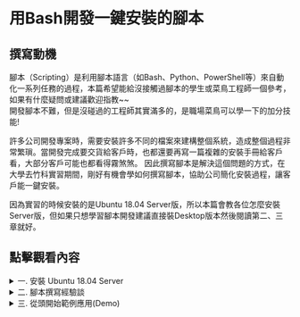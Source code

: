 # 用Bash開發一鍵安裝的腳本

## 撰寫動機
腳本（Scripting）是利用腳本語言（如Bash、Python、PowerShell等）來自動化一系列任務的過程，本篇希望能給沒接觸過腳本的學生或菜鳥工程師一個參考，如果有什麼疑問或建議歡迎指教~~  
開發腳本不難，但是沒碰過的工程師其實滿多的，是職場菜鳥可以學一下的加分技能!

許多公司開發專案時，需要安裝許多不同的檔案來建構整個系統，造成整個過程非常繁瑣。當開發完成要交貨給客戶時，也都還要再寫一篇複雜的安裝手冊給客戶看，大部分客戶可能也都看得霧煞煞。
因此撰寫腳本是解決這個問題的方式，在大學去竹科實習期間，剛好有機會學如何撰寫腳本，協助公司簡化安裝過程，讓客戶能一鍵安裝。

因為實習的時候安裝的是Ubuntu 18.04 Server版，所以本篇會教各位怎麼安裝Server版，但如果只想學習腳本開發建議直接裝Desktop版本然後閱讀第二、三章就好。

## 點擊觀看內容
<details>
<summary>一. 安裝 Ubuntu 18.04 Server</summary>

**安裝步驟：**
1. 前往 [Ubuntu 下載 ISO 檔](https://releases.ubuntu.com/18.04/)
      ![安裝步驟](readme%20image/圖片2.png)
   
2. 使用 [Rufus](https://rufus.ie/zh_TW/) 製作 Ubuntu 開機碟，可以參考 [PYDOING 大大的教學影片](https://www.youtube.com/watch?v=i7Uee78td-s)，下圖是製作完成後開機碟的樣子。  
   開機碟（或Live USB）是指一個可啟動ubuntu的USB隨身碟，一般Desktop版燒錄完打開會是Ubuntu試用版的桌面，可以拿來安裝正式的Ubuntu或修復系統等等。
   
   Server版打開則是直接進入安裝介面，如下圖所示。  
   ![開機碟完成](readme%20image/圖片3.png)  
   ![Desktop版與Server版](readme%20image/圖片4.png)

3. 燒錄完成後變可重新開機，開機時狂按各家廠牌設定的BIOS鍵進入BIOS。  
   (*每台電腦進入bios的按鍵不同，微星是DEL鍵)  
   BIOS是電腦開機第一個被載入的軟體，負責初始化硬體，我們可以在此選擇要用哪個裝置開機。  
   ![補一張啥時進bios](readme%20image/圖片6.png)

4. 選擇使用開機碟裝置來開機，開機後就會進入到安裝介面，這裡基本上就是照著建議裝就好了，只有分割磁碟那裡比較危險要小心不要刪到自己的資料。
   ![補一張磁碟分割](readme%20image/圖片5.jpg)
</details>

<details>
<summary>二. 腳本撰寫經驗談</summary>
  
**腳本撰寫：**
腳本其實就只是一堆Bash指令的集合，如果真的沒有在cmd下過指令的初學者可以先看看這篇(補個基礎)。要寫得好不用死背這些東西，寫久自然就會了，重點是要**快速精簡、具可讀性、錯誤處理、檢查或等待機制**。那麼這三點是什麼意思又該如何執行呢?  

**1.快速精簡：**
編寫指令不難，但是要如何寫得有**效率**呢? 筆者認為第一步是要先**設計並熟悉你的資料夾結構**。假設今天您設計了一套軟體，並且要設計如何讓客戶用簡單的方式安裝，可能的結構範例如下:
![補一張資料夾結構](readme%20image/圖片7.png)  
假設您今天設計了一套軟體，要幫客戶的新電腦安裝您的產品，那你的安裝包就可以設計成這樣，包含Ubuntu GUI安裝資料、顯卡驅動(GPU Driver)、您設計的軟體(System Data)、軟體的相關依賴(System Dependencies)、跟其他幫助系統加速的資料等等，每個資料夾的功能定義都簡潔明瞭，這樣不僅能減少撰寫時檢查路徑的時間，客戶端也方便閱讀。  

再來如何**精簡**呢? 假設有一個腳本，它需要多次進行文件壓縮操作，可能像這樣：
```bash
# 壓縮檔案的代碼重複多次
tar -czvf backup1.tar.gz /path/to/dir1
echo "Backup for dir1 completed."

tar -czvf backup2.tar.gz /path/to/dir2
echo "Backup for dir2 completed."

tar -czvf backup3.tar.gz /path/to/dir3
echo "Backup for dir3 completed."
```

那你就可以將重複的部分改為**函數調用**:
```
#!/bin/bash

# 定義壓縮和打印的函數
compress_and_notify() {
    local filename=$1
    local dir=$2

    tar -czvf "$filename" "$dir"
    echo "Backup for $dir completed."
}

# 調用函數來壓縮不同的目錄
compress_and_notify "backup1.tar.gz" "/path/to/dir1"
compress_and_notify "backup2.tar.gz" "/path/to/dir2"
compress_and_notify "backup3.tar.gz" "/path/to/dir3"
```

再來就是**避免冗長的程式與命名**，腳本的目的應該是簡單的任務自動化，保持每個腳本專注於一個功能，不要讓腳本變得過於複雜。
如果功能變得複雜，也可以考慮將其**拆成多個腳本**，由主腳本去執行多個小型腳本。

**2.具可讀性：**
**適當的註釋**可以幫助客戶端的工程師或維修時，快速讓人理解目的及原理。我自己習慣還會在**開頭寫出每個腳本的解決目標**，例如:  
![補一張腳本目標](readme%20image/圖片9.png)  
這樣打開檔案就很清楚的知道這份腳本想達成什麼目的。方便我們可以系統化的**畫出流程圖**畫出流程圖，避免錯誤也加速開發，注意這些小細節，才能寫出高品質的腳本。

**3.錯誤處理：**
每台機器的配置都不同，腳本很常會有失敗的情況，所以**印出錯誤及設定處理機制**是很重要的環節。舉例來說，我想複製一個文件到目的地資料夾:
```
#印出錯誤
cp file.txt /destination/         #copy file.txt 到destination
if [ $? -ne 0 ]; then             #如果$?(一種可以儲存上一個命令的狀態的變數) -ne 0(不等於0，失敗的意思)
  echo "Error: 文件複製失敗！"
  exit 1
fi

#加入錯誤處理跟印出錯誤，如果目標不存在，就創建一個
DESTINATION="/destination/"

if [ ! -d "$DESTINATION" ]; then
  echo "目標目錄不存在，正在創建 $DESTINATION..."
  mkdir -p "$DESTINATION"
  if [ $? -ne 0 ]; then
    echo "錯誤：無法創建目標目錄 $DESTINATION"
    exit 1
  fi
fi

cp file.txt "$DESTINATION"
if [ $? -eq 0 ]; then
  echo "文件複製成功！"
else
  echo "錯誤：文件複製失敗。"
  exit 1
fi

```
如果複製失敗就可以印出來。因為腳本是一個自動流程，就算失敗也會繼續執行後面的程式，所以**如果沒有印出來，最後全部執行完可能會很難找出錯誤點**。我們也可以**加入一些簡單的錯誤處理機制**，比如說目的地資料夾不存在時就創建一個新的等等。

**4.檢查或等待機制：**
安裝到一個環節或結束後，我們可以增設一些檢查點，來檢查每個階段有沒有安裝成功，比如說在安裝python函式庫的腳本中加入:
```
#!/bin/bash

# 檢查 OpenCV 是否安裝
if python3 -c "import cv2" 2>/dev/null; then
    echo "OpenCV is installed. Version: $(python3 -c 'import cv2; print(cv2.__version__)')"
else
    echo "OpenCV is not installed."
fi

```
每個階段都設置，可以幫助我們**更快的檢查有沒有成功及問題可能出在哪**。同時，如果安裝某些資料時，我們應該要**增設計時器**等待安裝完成後再繼續，例如:  
![補一張計時器](readme%20image/圖片10.png)
我們設了一個三分鐘的計時器，等待OpenCV安裝完成後，在繼續執行後面的腳本。

</details>
<details>
<summary>三. 從頭開始範例應用(Demo)</summary>

**來Demo瞜：**
講完觀念之後，我們可以實作一個小Demo看看~
我撰寫了一個腳本用來安裝我以前開發的小專案，首先就先git clone吧
```
git clone https://github.com/pix1506/BashScripts-OneClickInstallation.git
```
</details>


